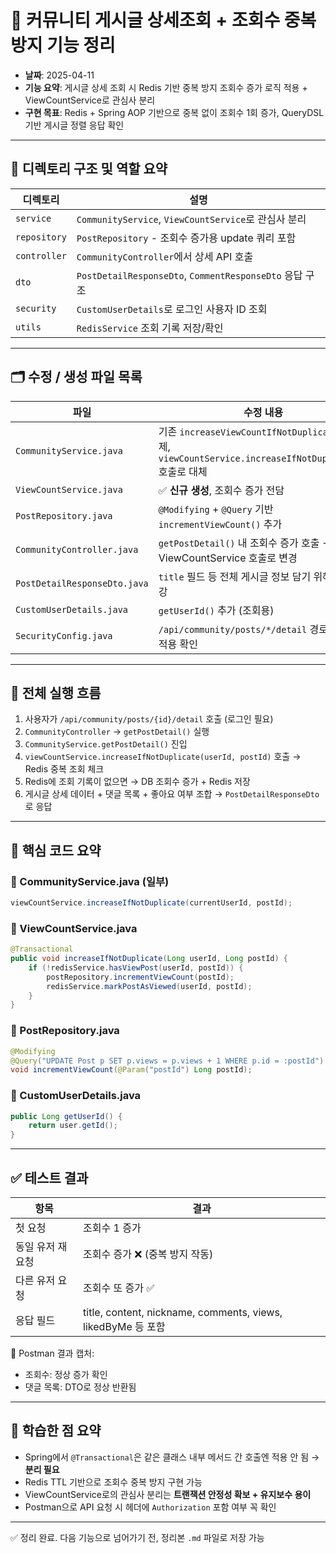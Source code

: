 
# 📌 커뮤니티 게시글 상세조회 + 조회수 중복 방지 기능 정리

- **날짜**: 2025-04-11
- **기능 요약**: 게시글 상세 조회 시 Redis 기반 중복 방지 조회수 증가 로직 적용 + ViewCountService로 관심사 분리
- **구현 목표**: Redis + Spring AOP 기반으로 중복 없이 조회수 1회 증가, QueryDSL 기반 게시글 정렬 응답 확인

---

## 🧱 디렉토리 구조 및 역할 요약

| 디렉토리 | 설명 |
|----------|------|
| `service` | `CommunityService`, `ViewCountService`로 관심사 분리 |
| `repository` | `PostRepository` - 조회수 증가용 update 쿼리 포함 |
| `controller` | `CommunityController`에서 상세 API 호출 |
| `dto` | `PostDetailResponseDto`, `CommentResponseDto` 응답 구조 |
| `security` | `CustomUserDetails`로 로그인 사용자 ID 조회 |
| `utils` | `RedisService` 조회 기록 저장/확인 |

---

## 🗂️ 수정 / 생성 파일 목록

| 파일 | 수정 내용 |
|------|----------|
| `CommunityService.java` | 기존 `increaseViewCountIfNotDuplicate()` 삭제, `viewCountService.increaseIfNotDuplicate()` 호출로 대체 |
| `ViewCountService.java` | ✅ **신규 생성**, 조회수 증가 전담 |
| `PostRepository.java` | `@Modifying` + `@Query` 기반 `incrementViewCount()` 추가 |
| `CommunityController.java` | `getPostDetail()` 내 조회수 증가 호출 → ViewCountService 호출로 변경 |
| `PostDetailResponseDto.java` | `title` 필드 등 전체 게시글 정보 담기 위해 필드 보강 |
| `CustomUserDetails.java` | `getUserId()` 추가 (조회용) |
| `SecurityConfig.java` | `/api/community/posts/*/detail` 경로에 인증 적용 확인 |

---

## 🔄 전체 실행 흐름

1. 사용자가 `/api/community/posts/{id}/detail` 호출 (로그인 필요)
2. `CommunityController` → `getPostDetail()` 실행
3. `CommunityService.getPostDetail()` 진입
4. `viewCountService.increaseIfNotDuplicate(userId, postId)` 호출 → Redis 중복 조회 체크
5. Redis에 조회 기록이 없으면 → DB 조회수 증가 + Redis 저장
6. 게시글 상세 데이터 + 댓글 목록 + 좋아요 여부 조합 → `PostDetailResponseDto`로 응답

---

## 🔐 핵심 코드 요약

### 🔸 CommunityService.java (일부)
```java
viewCountService.increaseIfNotDuplicate(currentUserId, postId);
```

### 🔸 ViewCountService.java
```java
@Transactional
public void increaseIfNotDuplicate(Long userId, Long postId) {
    if (!redisService.hasViewPost(userId, postId)) {
        postRepository.incrementViewCount(postId);
        redisService.markPostAsViewed(userId, postId);
    }
}
```

### 🔸 PostRepository.java
```java
@Modifying
@Query("UPDATE Post p SET p.views = p.views + 1 WHERE p.id = :postId")
void incrementViewCount(@Param("postId") Long postId);
```

### 🔸 CustomUserDetails.java
```java
public Long getUserId() {
    return user.getId();
}
```

---

## ✅ 테스트 결과

| 항목 | 결과 |
|------|------|
| 첫 요청 | 조회수 1 증가 |
| 동일 유저 재요청 | 조회수 증가 ❌ (중복 방지 작동) |
| 다른 유저 요청 | 조회수 또 증가 ✅ |
| 응답 필드 | title, content, nickname, comments, views, likedByMe 등 포함 |

📸 Postman 결과 캡처:
- 조회수: 정상 증가 확인
- 댓글 목록: DTO로 정상 반환됨

---

## 📌 학습한 점 요약

- Spring에서 `@Transactional`은 같은 클래스 내부 메서드 간 호출엔 적용 안 됨 → **분리 필요**
- Redis TTL 기반으로 조회수 중복 방지 구현 가능
- ViewCountService로의 관심사 분리는 **트랜잭션 안정성 확보 + 유지보수 용이**
- Postman으로 API 요청 시 헤더에 `Authorization` 포함 여부 꼭 확인

---

✅ 정리 완료. 다음 기능으로 넘어가기 전, 정리본 `.md` 파일로 저장 가능
